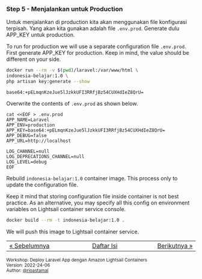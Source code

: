 
### <a name="step-5"></a>Step 5 - Menjalankan untuk Production

Untuk menjalankan di production kita akan menggunakan file konfigurasi terpisah. Yang akan kita gunakan adalah file `.env.prod`. Generate dulu APP_KEY untuk production.

To run for production we will use a separate configuration file `.env.prod`. First generate APP_KEY for production. Keep in mind, the value should be different on your side.

```sh
docker run --rm -v $(pwd)/laravel:/var/www/html \
indonesia-belajar:1.0 \
php artisan key:generate --show
```

```
base64:+pELmqnKzeJue5lJzkkUFI3RRfjBz54CUXHdIeZ8QrU=
```

Overwrite the contents of `.env.prod` as shown below.

```
cat <<EOF > .env.prod
APP_NAME=Laravel
APP_ENV=production
APP_KEY=base64:+pELmqnKzeJue5lJzkkUFI3RRfjBz54CUXHdIeZ8QrU=
APP_DEBUG=false
APP_URL=http://localhost

LOG_CHANNEL=null
LOG_DEPRECATIONS_CHANNEL=null
LOG_LEVEL=debug
EOF
```

Rebuild `indonesia-belajar:1.0` container image. This process only to update the configuration file.

Keep it mind that storing configuration file inside container is not best practice. As an alternative, you may specify all this config on environment variables on Lightsail container service console.

```sh
docker build --rm -t indonesia-belajar:1.0 .
```

We will push this image to Lightsail container service. 


<table border="0" style="width: 100%; display: table;"><tr><td><a href="STEP-4.md">&laquo; Sebelumnya</td><td align="center"><a href="README.md">Daftar Isi</a></td><td align="right"><a href="STEP-6.md">Berikutnya &raquo;</a></td></tr></table>

<sup>Workshop: Deploy Laravel App dengan Amazon Lightsail Containers  
Version: 2022-24-06  
Author: [@rioastamal](https://github.com/rioastamal)</sup>

